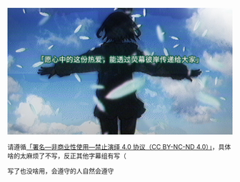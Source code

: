 ![](konoha.jpg)

请遵循[「署名—非商业性使用—禁止演绎 4.0 协议（CC BY-NC-ND 4.0）」](https://creativecommons.org/licenses/by-nc-nd/4.0/)，具体啥的太麻烦了不写，反正其他字幕组有写（

写了也没啥用，会遵守的人自然会遵守
